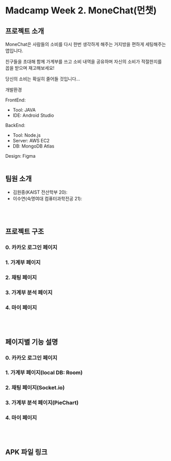 # Madcamp Week 2. MoneChat(먼챗)

## 프로젝트 소개

MoneChat은 사람들의 소비를 다시 한번 생각하게 해주는 거지방을 편하게 세팅해주는 앱입니다.

친구들을 초대해 함께 가계부를 쓰고 소비 내역을 공유하며 자신의 소비가 적절한지를 꼽을 받으며 재고해보세요!

당신의 소비는 확실히 줄어들 것입니다...

개발환경

FrontEnd:
  - Tool: JAVA
  - IDE: Android Studio

BackEnd:
  - Tool: Node.js
  - Server: AWS EC2
  - DB: MongoDB Atlas

Design: Figma
<br/>
<br/>

## 팀원 소개

- 김원중(KAIST 전산학부 20):
- 이수연(숙명여대 컴퓨터과학전공 21):
<br/>
<br/>

## 프로젝트 구조

### 0. 카카오 로그인 페이지

### 1. 가계부 페이지

### 2. 채팅 페이지

### 3. 가계부 분석 페이지

### 4. 마이 페이지
<br/>
<br/>

## 페이지별 기능 설명

### 0. 카카오 로그인 페이지

### 1. 가계부 페이지(local DB: Room)

### 2. 채팅 페이지(Socket.io)

### 3. 가계부 분석 페이지(PieChart)

### 4. 마이 페이지
<br/>
<br/>

## APK 파일 링크
